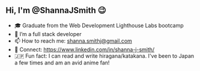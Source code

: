 ## Hi, I'm @ShannaJSmith 😉

- 🎓 Graduate from the Web Development Lighthouse Labs bootcamp
- 🌱 I’m a full stack developer
- 📫 How to reach me: shanna.smithj@gmail.com 
- 🔗 Connect: https://www.linkedin.com/in/shanna-j-smith/
- 🇯🇵 Fun fact: I can read and write hiragana/katakana. I've been to Japan a few times and am an avid anime fan! 

